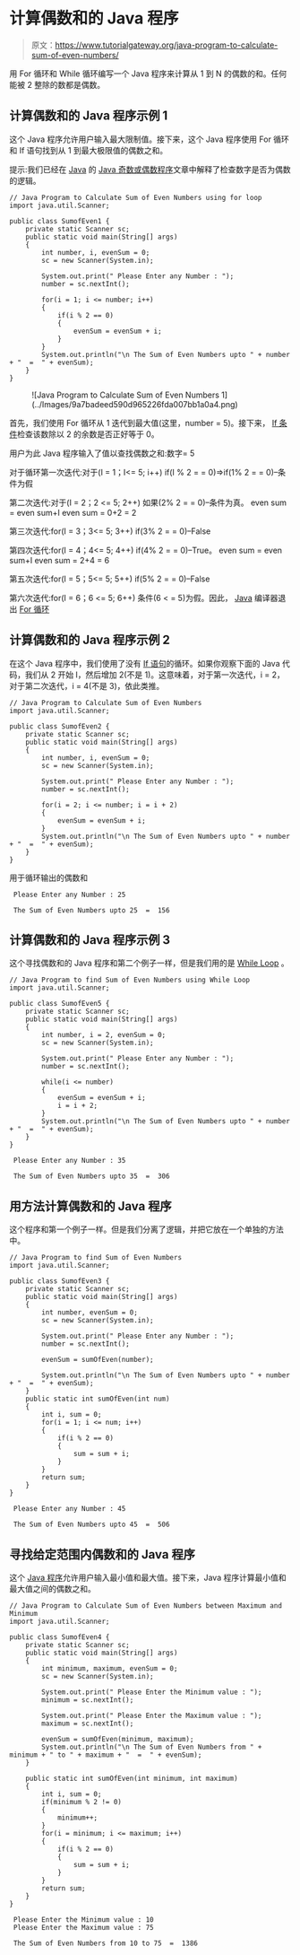 # 计算偶数和的 Java 程序

> 原文：<https://www.tutorialgateway.org/java-program-to-calculate-sum-of-even-numbers/>

用 For 循环和 While 循环编写一个 Java 程序来计算从 1 到 N 的偶数的和。任何能被 2 整除的数都是偶数。

## 计算偶数和的 Java 程序示例 1

这个 Java 程序允许用户输入最大限制值。接下来，这个 Java 程序使用 For 循环和 If 语句找到从 1 到最大极限值的偶数之和。

提示:我们已经在 [Java](https://www.tutorialgateway.org/java-tutorial/) 的 [Java 奇数或偶数程序](https://www.tutorialgateway.org/java-odd-even-program/)文章中解释了检查数字是否为偶数的逻辑。

```
// Java Program to Calculate Sum of Even Numbers using for loop
import java.util.Scanner;

public class SumofEven1 {
	private static Scanner sc;
	public static void main(String[] args) 
	{
		int number, i, evenSum = 0;
		sc = new Scanner(System.in);

		System.out.print(" Please Enter any Number : ");
		number = sc.nextInt();	

		for(i = 1; i <= number; i++)
		{
			if(i % 2 == 0)
			{
				evenSum = evenSum + i; 
			}
		}
		System.out.println("\n The Sum of Even Numbers upto " + number + "  =  " + evenSum);
	}
}
```

<figure class="wp-block-image">![Java Program to Calculate Sum of Even Numbers 1](../Images/9a7badeed590d965226fda007bb1a0a4.png)</figure>

首先，我们使用 For 循环从 1 迭代到最大值(这里，number = 5)。接下来， [If 条件](https://www.tutorialgateway.org/java-if-statement/)检查该数除以 2 的余数是否正好等于 0。

用户为此 Java 程序输入了值以查找偶数之和:数字= 5

对于循环第一次迭代:对于(I = 1；I<= 5; i++)
if(I % 2 = = 0)=>if(1% 2 = = 0)–条件为假

第二次迭代:对于(I = 2；2 <= 5; 2++)
如果(2% 2 = = 0)–条件为真。
even sum = even sum+I
even sum = 0+2 = 2

第三次迭代:for(I = 3；3<= 5; 3++)
if(3% 2 = = 0)–False

第四次迭代:for(I = 4；4<= 5; 4++)
if(4% 2 = = 0)–True。
even sum = even sum+I
even sum = 2+4 = 6

第五次迭代:for(I = 5；5<= 5; 5++)
if(5% 2 = = 0)–False

第六次迭代:for(I = 6；6 <= 5; 6++)
条件(6 < = 5)为假。因此， [Java](https://www.tutorialgateway.org/java-tutorial/) 编译器退出 [For 循环](https://www.tutorialgateway.org/java-for-loop/)

## 计算偶数和的 Java 程序示例 2

在这个 Java 程序中，我们使用了没有 [If 语句](https://www.tutorialgateway.org/if-statement-in-c/)的循环。如果你观察下面的 Java 代码，我们从 2 开始 I，然后增加 2(不是 1)。这意味着，对于第一次迭代，i = 2，对于第二次迭代，i = 4(不是 3)，依此类推。

```
// Java Program to Calculate Sum of Even Numbers
import java.util.Scanner;

public class SumofEven2 {
	private static Scanner sc;
	public static void main(String[] args) 
	{
		int number, i, evenSum = 0;
		sc = new Scanner(System.in);

		System.out.print(" Please Enter any Number : ");
		number = sc.nextInt();	

		for(i = 2; i <= number; i = i + 2)
		{
			evenSum = evenSum + i; 
		}
		System.out.println("\n The Sum of Even Numbers upto " + number + "  =  " + evenSum);
	}
}
```

用于循环输出的偶数和

```
 Please Enter any Number : 25

 The Sum of Even Numbers upto 25  =  156
```

## 计算偶数和的 Java 程序示例 3

这个寻找偶数和的 Java 程序和第二个例子一样，但是我们用的是 [While Loop](https://www.tutorialgateway.org/java-while-loop/) 。

```
// Java Program to find Sum of Even Numbers using While Loop
import java.util.Scanner;

public class SumofEven5 {
	private static Scanner sc;
	public static void main(String[] args) 
	{
		int number, i = 2, evenSum = 0;
		sc = new Scanner(System.in);

		System.out.print(" Please Enter any Number : ");
		number = sc.nextInt();	

		while(i <= number)
		{
			evenSum = evenSum + i; 
			i = i + 2;
		}
		System.out.println("\n The Sum of Even Numbers upto " + number + "  =  " + evenSum);
	}
}
```

```
 Please Enter any Number : 35

 The Sum of Even Numbers upto 35  =  306
```

## 用方法计算偶数和的 Java 程序

这个程序和第一个例子一样。但是我们分离了逻辑，并把它放在一个单独的方法中。

```
// Java Program to find Sum of Even Numbers
import java.util.Scanner;

public class SumofEven3 {
	private static Scanner sc;
	public static void main(String[] args) 
	{
		int number, evenSum = 0;
		sc = new Scanner(System.in);

		System.out.print(" Please Enter any Number : ");
		number = sc.nextInt();

		evenSum = sumOfEven(number);

		System.out.println("\n The Sum of Even Numbers upto " + number + "  =  " + evenSum);
	}
	public static int sumOfEven(int num)
	{
		int i, sum = 0;
		for(i = 1; i <= num; i++)
		{
			if(i % 2 == 0)
			{
				sum = sum + i; 
			}
		}
		return sum;
	}
}
```

```
 Please Enter any Number : 45

 The Sum of Even Numbers upto 45  =  506
```

## 寻找给定范围内偶数和的 Java 程序

这个 [Java 程序](https://www.tutorialgateway.org/learn-java-programs/)允许用户输入最小值和最大值。接下来，Java 程序计算最小值和最大值之间的偶数之和。

```
// Java Program to Calculate Sum of Even Numbers between Maximum and Minimum
import java.util.Scanner;

public class SumofEven4 {
	private static Scanner sc;
	public static void main(String[] args) 
	{
		int minimum, maximum, evenSum = 0;
		sc = new Scanner(System.in);

		System.out.print(" Please Enter the Minimum value : ");
		minimum = sc.nextInt();	

		System.out.print(" Please Enter the Maximum value : ");
		maximum = sc.nextInt();	

		evenSum = sumOfEven(minimum, maximum);	
		System.out.println("\n The Sum of Even Numbers from " + minimum + " to " + maximum + "  =  " + evenSum);
	}

	public static int sumOfEven(int minimum, int maximum)
	{
		int i, sum = 0;
		if(minimum % 2 != 0)
		{
			minimum++;
		}
		for(i = minimum; i <= maximum; i++)
		{
			if(i % 2 == 0)
			{
				sum = sum + i;  
			}
		}
		return sum;
	}
}
```

```
 Please Enter the Minimum value : 10
 Please Enter the Maximum value : 75

 The Sum of Even Numbers from 10 to 75  =  1386
```